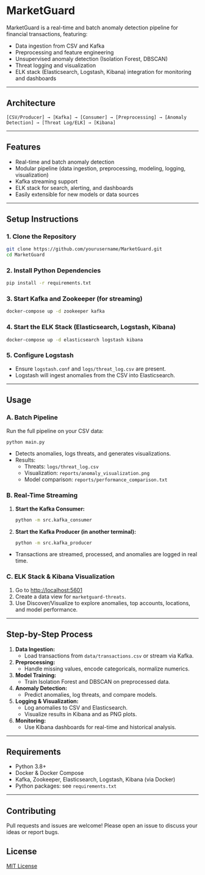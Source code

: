 # MarketGuard

MarketGuard is a real-time and batch anomaly detection pipeline for financial transactions, featuring:
- Data ingestion from CSV and Kafka
- Preprocessing and feature engineering
- Unsupervised anomaly detection (Isolation Forest, DBSCAN)
- Threat logging and visualization
- ELK stack (Elasticsearch, Logstash, Kibana) integration for monitoring and dashboards

---

## Architecture

```
[CSV/Producer] → [Kafka] → [Consumer] → [Preprocessing] → [Anomaly Detection] → [Threat Log/ELK] → [Kibana]
```

---

## Features
- Real-time and batch anomaly detection
- Modular pipeline (data ingestion, preprocessing, modeling, logging, visualization)
- Kafka streaming support
- ELK stack for search, alerting, and dashboards
- Easily extensible for new models or data sources

---

## Setup Instructions

### 1. Clone the Repository
```sh
git clone https://github.com/yourusername/MarketGuard.git
cd MarketGuard
```

### 2. Install Python Dependencies
```sh
pip install -r requirements.txt
```

### 3. Start Kafka and Zookeeper (for streaming)
```sh
docker-compose up -d zookeeper kafka
```

### 4. Start the ELK Stack (Elasticsearch, Logstash, Kibana)
```sh
docker-compose up -d elasticsearch logstash kibana
```

### 5. Configure Logstash
- Ensure `logstash.conf` and `logs/threat_log.csv` are present.
- Logstash will ingest anomalies from the CSV into Elasticsearch.

---

## Usage

### **A. Batch Pipeline**
Run the full pipeline on your CSV data:
```sh
python main.py
```
- Detects anomalies, logs threats, and generates visualizations.
- Results:
  - Threats: `logs/threat_log.csv`
  - Visualization: `reports/anomaly_visualization.png`
  - Model comparison: `reports/performance_comparison.txt`

### **B. Real-Time Streaming**
1. **Start the Kafka Consumer:**
   ```sh
   python -m src.kafka_consumer
   ```
2. **Start the Kafka Producer (in another terminal):**
   ```sh
   python -m src.kafka_producer
   ```
- Transactions are streamed, processed, and anomalies are logged in real time.

### **C. ELK Stack & Kibana Visualization**
1. Go to [http://localhost:5601](http://localhost:5601)
2. Create a data view for `marketguard-threats`.
3. Use Discover/Visualize to explore anomalies, top accounts, locations, and model performance.

---

## Step-by-Step Process

1. **Data Ingestion:**
   - Load transactions from `data/transactions.csv` or stream via Kafka.
2. **Preprocessing:**
   - Handle missing values, encode categoricals, normalize numerics.
3. **Model Training:**
   - Train Isolation Forest and DBSCAN on preprocessed data.
4. **Anomaly Detection:**
   - Predict anomalies, log threats, and compare models.
5. **Logging & Visualization:**
   - Log anomalies to CSV and Elasticsearch.
   - Visualize results in Kibana and as PNG plots.
6. **Monitoring:**
   - Use Kibana dashboards for real-time and historical analysis.

---

## Requirements
- Python 3.8+
- Docker & Docker Compose
- Kafka, Zookeeper, Elasticsearch, Logstash, Kibana (via Docker)
- Python packages: see `requirements.txt`

---

## Contributing
Pull requests and issues are welcome! Please open an issue to discuss your ideas or report bugs.

## License
[MIT License](LICENSE)
